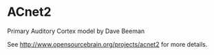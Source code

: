 ACnet2
======

Primary Auditory Cortex model by Dave Beeman

See http://www.opensourcebrain.org/projects/acnet2 for more details.
